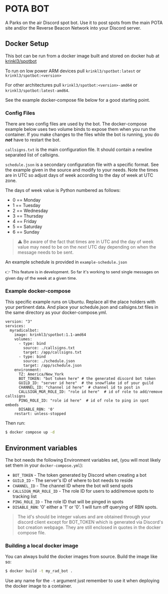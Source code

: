 # POTA BOT

A Parks on the air Discord spot bot. Use it to post spots from the main
POTA site and/or the Reverse Beacon Network into your Discord server.


## Docker Setup

This bot can be run from a docker image built and stored on docker hub at 
[krinkl3/spotbot](https://hub.docker.com/repository/docker/krinkl3/spotbot/general)

To run on low power ARM devices pull `krinkl3/spotbot:latest` or `krinkl3/spotbot:<version>`

For other architectures pull `krinkl3/spotbot:<version>-amd64` or `krinkl3/spotbot:latest-amd64`.

See the example docker-compose file below for a good starting point.

### Config Files

There are two config files are used by the bot. The docker-compose example below uses
two volume binds to expose them when you run the container. If you make changes 
to the files while the bot is running, you do **_not_** have to restart the bot.

`callsigns.txt` is the main configuration file. It should contain a newline 
separated list of callsigns.

`schedule.json` is a secondary configuration file with a specific format. See the
example given in the source and modify to your needs. 
Note the times are in UTC so adjust days of week according to the day of week at UTC zone. 

The days of week value is Python numbered as follows:
* 0 == Monday 
* 1 == Tuesday
* 2 == Wednesday
* 3 == Thursday
* 4 == Friday
* 5 == Saturday
* 6 == Sunday

> ⚠ Be aware of the fact that times are in UTC and the day of week value may need 
> to be on the _next_ UTC day depending on when the message needs to be sent.


An example schedule is provided in `example-schedule.json`

<span style="vertical-align:super;font-size:0.8rem">👉 This feature is in development. So far it's working to send single messages on given day of the week at a given time.</span>


### Example docker-compose

This specific example runs on Ubuntu. Replace all the place holders with your
pertinent data. And place your schedule.json and callsigns.txt files in the same directory as your docker-compose.yml.

```docker
version: "3"
services:
  myradicalbot:
    image: krinkl3/spotbot:1.1-amd64
    volumes:
      - type: bind
        source: ./callsigns.txt
        target: /app/callsigns.txt
      - type: bind
        source: ./schedule.json
        target: /app/schedule.json
    environment:
      TZ: America/New_York
      BOT_TOKEN: "bot token here" # the generated discord bot token
      GUILD_ID: "server id here"  # the snowflake id of your guild
      CHANNEL_ID: "channel id here"  # channel id to post in
      CALLSIGN_MGR_ROLE_ID: "role id here"  # id of role to add/remove callsigns
      PING_ROLE_ID: "role id here"  # id of role to ping in spot embeds
      DISABLE_RBN: '0'
    restart: unless-stopped
```

Then run: 

```bash
$ docker compose up -d
```

## Environment variables

The bot needs the following Environment variables set, (you will most likely
set them in your `docker-compose.yml`):

* `BOT_TOKEN` - The token generated by Discord when creating a bot
* `GUILD_ID` - The server's ID of where to bot needs to reside
* `CHANNEL_ID` - The channel ID where the bot will send spots
* `CALLSIGN_MGR_ROLE_ID` - The role ID for users to add/remove spots to tracking list
* `PING_ROLE_ID` - The role ID that will be pinged in spots
* `DISABLE_RBN`: '0' either a '1' or '0'. 1 will turn off querying of RBN spots.

> The id's should be integer values and are obtained through your discord client
> except for BOT_TOKEN which is generated via Discord's bot creation webpage. They 
> are still enclosed in quotes in the docker compose file.


### Building a local docker image
You can always build the docker images from source. Build the image like so:

```bash
$ docker build -t my_rad_bot . 
```

Use any name for the `-t` argument just remember to use it when deploying the 
docker image to a container.

